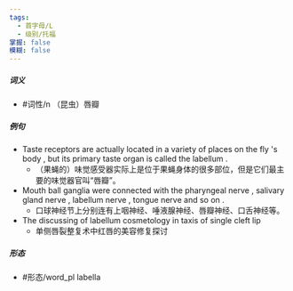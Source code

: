 ```yaml
---
tags:
  - 首字母/L
  - 级别/托福
掌握: false
模糊: false
---
```

##### 词义
- #词性/n  （昆虫）唇瓣
##### 例句
- Taste receptors are actually located in a variety of places on the fly 's body , but its primary taste organ is called the labellum .
	- （果蝇的）味觉感受器实际上是位于果蝇身体的很多部位，但是它们最主要的味觉器官叫“唇瓣”。
- Mouth ball ganglia were connected with the pharyngeal nerve , salivary gland nerve , labellum nerve , tongue nerve and so on .
	- 口球神经节上分别连有上咽神经、唾液腺神经、唇瓣神经、口舌神经等。
- The discussing of labellum cosmetology in taxis of single cleft lip
	- 单侧唇裂整复术中红唇的美容修复探讨
##### 形态
- #形态/word_pl labella
